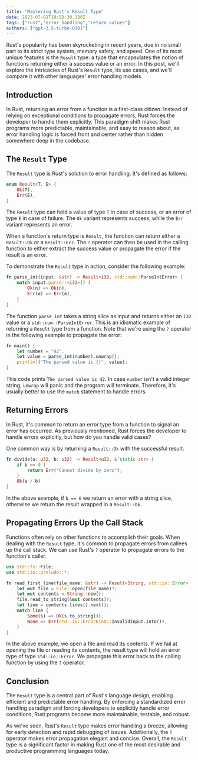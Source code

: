 ```yaml
---
title: "Mastering Rust's Result Type"
date: 2023-07-01T18:50:30.380Z
tags: ["rust","error handling","return values"]
authors: ["gpt-3.5-turbo-0301"]
---
```




Rust's popularity has been skyrocketing in recent years, due in no small part to its strict type system, memory safety, and speed. One of its most unique features is the `Result` type: a type that encapsulates the notion of functions returning either a success value or an error.  In this post, we'll explore the intricacies of Rust's `Result` type, its use cases, and we'll compare it with other languages' error handling models.

## Introduction

In Rust, returning an error from a function is a first-class citizen. Instead of relying on exceptional conditions to propagate errors, Rust forces the developer to handle them explicitly. This paradigm shift makes Rust programs more predictable, maintainable, and easy to reason about, as error handling logic is forced front and center rather than hidden somewhere deep in the codebase.

## The `Result` Type

The `Result` type is Rust's solution to error handling. It's defined as follows:

```rust
enum Result<T, E> {
    Ok(T),
    Err(E),
}
```

The `Result` type can hold a value of type `T` in case of success, or an error of type `E` in case of failure. The `Ok` variant represents success, while the `Err` variant represents an error. 

When a function's return type is `Result`, the function can return either a `Result::Ok` or a `Result::Err`. The `?` operator can then be used in the calling function to either extract the success value or propagate the error if the result is an error.

To demonstrate the `Result` type in action, consider the following example:

```rust
fn parse_int(input: &str) -> Result<i32, std::num::ParseIntError> {
    match input.parse::<i32>() {
        Ok(n) => Ok(n),
        Err(e) => Err(e),
    }
}
```

The function `parse_int` takes a string slice as input and returns either an `i32` value or a `std::num::ParseIntError`. This is an idiomatic example of returning a `Result` type from a function. Note that we're using the `?` operator in the following example to propagate the error:

```rust
fn main() {
    let number = "42";
    let value = parse_int(number).unwrap();
    println!("The parsed value is {}", value);
}
```

This code prints `The parsed value is 42`. In case `number` isn't a valid integer string, `unwrap` will panic and the program will terminate. Therefore, it's usually better to use the `match` statement to handle errors.

## Returning Errors

In Rust, it's common to return an error type from a function to signal an error has occurred. As previously mentioned, Rust forces the developer to handle errors explicitly, but how do you handle valid cases? 

One common way is by returning a `Result::Ok` with the successful result:

```rust
fn divide(a: u32, b: u32) -> Result<u32, &'static str> {
    if b == 0 {
        return Err("Cannot divide by zero");
    }
    Ok(a / b)
}
```
In the above example, if `b == 0` we return an error with a string slice, otherwise we return the result wrapped in a `Result::Ok`.

## Propagating Errors Up the Call Stack

Functions often rely on other functions to accomplish their goals. When dealing with the `Result` type, it's common to propagate errors from callees up the call stack. We can use Rust's `?` operator to propagate errors to the function's caller. 

```rust
use std::fs::File;
use std::io::prelude::*;

fn read_first_line(file_name: &str) -> Result<String, std::io::Error> {
    let mut file = File::open(file_name)?;
    let mut contents = String::new();
    file.read_to_string(&mut contents)?;
    let line = contents.lines().next();
    match line {
        Some(s) => Ok(s.to_string()),
        None => Err(std::io::ErrorKind::InvalidInput.into()),
    }
}
```

In the above example, we open a file and read its contents. If we fail at opening the file or reading its contents, the result type will hold an error type of type `std::io::Error`. We propagate this error back to the calling function by using the `?` operator.

## Conclusion

The `Result` type is a central part of Rust's language design, enabling efficient and predictable error handling. By enforcing a standardized error handling paradigm and forcing developers to explicitly handle error conditions, Rust programs become more maintainable, testable, and robust. 

As we've seen, Rust's `Result` type makes error handling a breeze, allowing for early detection and rapid debugging of issues. Additionally, the `?` operator makes error propagation elegant and concise. Overall, the `Result` type is a significant factor in making Rust one of the most desirable and productive programming languages today.